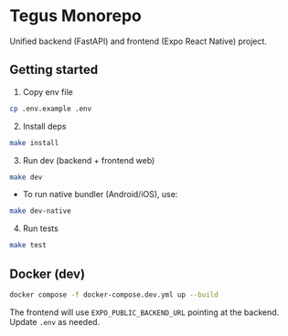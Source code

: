 # Tegus Monorepo

Unified backend (FastAPI) and frontend (Expo React Native) project.

## Getting started

1. Copy env file

```bash
cp .env.example .env
```

2. Install deps

```bash
make install
```

3. Run dev (backend + frontend web)

```bash
make dev
```

- To run native bundler (Android/iOS), use:

```bash
make dev-native
```

4. Run tests

```bash
make test
```

## Docker (dev)

```bash
docker compose -f docker-compose.dev.yml up --build
```

The frontend will use `EXPO_PUBLIC_BACKEND_URL` pointing at the backend. Update `.env` as needed.
